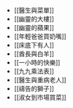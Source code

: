 - [[醫生與菜單]]
- [[幽靈的大樓]]
- [[幽靈的蘋果]]
- [[年輕爸爸買奶嘴]]
- [[床底下有人]]
- [[酋長與白羊]]
- [[一小時的快樂]]
- [[九九乘法表]]
- [[醫生與重病老人]]
- [[禱告的獅子]]
- [[淑女到市場買菜]]